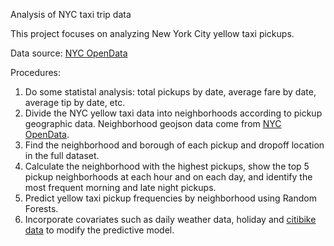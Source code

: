 Analysis of NYC taxi trip data

This project focuses on analyzing New York City yellow taxi pickups.

Data source: [NYC OpenData](https://data.cityofnewyork.us/Transportation/2016-Yellow-Taxi-Trip-Data/k67s-dv2t)

Procedures:
1. Do some statistal analysis: total pickups by date, average fare by date, average tip by date, etc.
2. Divide the NYC yellow taxi data into neighborhoods according to pickup geographic data. Neighborhood geojson data come from [NYC OpenData](https://data.cityofnewyork.us/City-Government/Neighborhood-Tabulation-Areas/cpf4-rkhq).
3. Find the neighborhood and borough of each pickup and dropoff location in the full dataset.
4. Calculate the neighborhood with the highest pickups, show the top 5 pickup neighborhoods at each hour and on each day, and identify the most frequent morning and late night pickups.
5. Predict yellow taxi pickup frequencies by neighborhood using Random Forests.
6. Incorporate covariates such as daily weather data, holiday and [citibike data](https://www.citibikenyc.com/system-data) to modify the predictive model.
